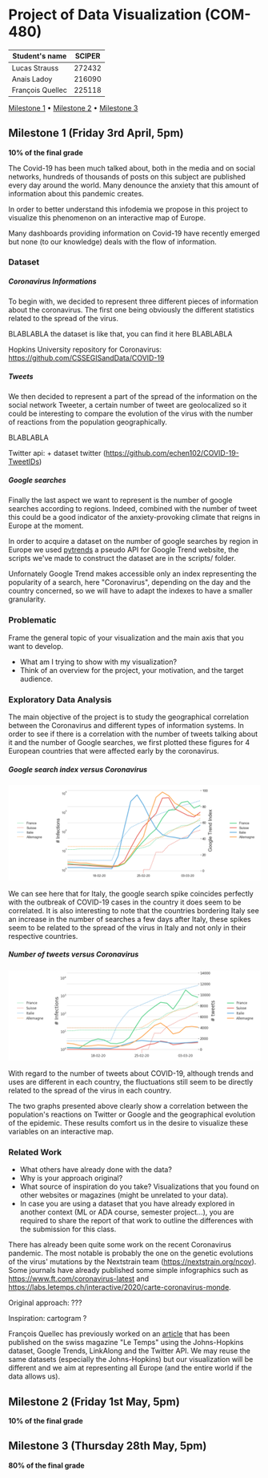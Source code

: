 # Project of Data Visualization (COM-480)

| Student's name | SCIPER |
| -------------- | ------ |
| Lucas Strauss | 272432 |
| Anais Ladoy | 216090 |
| François Quellec | 225118 |

[Milestone 1](#milestone-1-friday-3rd-april-5pm) • [Milestone 2](#milestone-2-friday-1st-may-5pm) • [Milestone 3](#milestone-3-thursday-28th-may-5pm)

## Milestone 1 (Friday 3rd April, 5pm)

**10% of the final grade**

The Covid-19 has been much talked about, both in the media and on social networks, hundreds of thousands of posts on this subject are published every day around the world.
Many denounce the anxiety that this amount of information about this pandemic creates.

In order to better understand this infodemia we propose in this project to visualize this phenomenon on an interactive map of Europe.

Many dashboards providing information on Covid-19 have recently emerged but none (to our knowledge) deals with the flow of information.

### Dataset

##### Coronavirus Informations
To begin with, we decided to represent three different pieces of information about the coronavirus. The first one being obviously the different statistics related to the spread of the virus.

BLABLABLA the dataset is like that, you can find it here BLABLABLA

Hopkins University repository for Coronavirus: https://github.com/CSSEGISandData/COVID-19

##### Tweets
We then decided to represent a part of the spread of the information on the social network Tweeter, a certain number of tweet are geolocalized so it could be interesting to compare the evolution of the virus with the number of reactions from the population geographically.

BLABLABLA

Twitter api: + dataset twitter (https://github.com/echen102/COVID-19-TweetIDs)

##### Google searches
Finally the last aspect we want to represent is the number of google searches according to regions. Indeed, combined with the number of tweet this could be a good indicator of the anxiety-provoking climate that reigns in Europe at the moment.

In order to acquire a dataset on the number of google searches by region in Europe we used [pytrends](https://pypi.org/project/pytrends/) a pseudo API for Google Trend website, the scripts we've made to construct the dataset are in the scripts/ folder.

Unfornately Google Trend makes accessible only an index representing the popularity of a search, here "Coronavirus", depending on the day and the country concerned, so we will have to adapt the indexes to have a smaller granularity.

### Problematic
Frame the general topic of your visualization and the main axis that you want to develop.

 - What am I trying to show with my visualization?
 - Think of an overview for the project, your motivation, and the target audience.


### Exploratory Data Analysis
The main objective of the project is to study the geographical correlation between the Coronavirus and different types of information systems.
In order to see if there is a correlation with the number of tweets talking about it and the number of Google searches, we first plotted these figures
for 4 European countries that were affected early by the coronavirus.

##### Google search index versus Coronavirus
![alt text](imgs/covidVsGtrend.png "Google search index versus Coronavirus")

We can see here that for Italy, the google search spike coincides perfectly with the outbreak of COVID-19 cases in the country it does seem to be correlated. It is also interesting to note that the countries bordering Italy see an increase in the number of searches a few days after Italy, these spikes seem to be related to the spread of the virus in Italy and not only in their respective countries.

##### Number of tweets versus Coronavirus
![alt text](imgs/covidVsTweets.png "Number of tweets versus Coronavirus")

With regard to the number of tweets about COVID-19, although trends and uses are different in each country, the fluctuations still seem to be directly related to the spread of the virus in each country.

The two graphs presented above clearly show a correlation between the population's reactions on Twitter or Google and the geographical evolution of the epidemic. These results comfort us in the desire to visualize these variables on an interactive map.

### Related Work
 - What others have already done with the data?
 - Why is your approach original?
 - What source of inspiration do you take? Visualizations that you found on other websites or magazines (might be unrelated to your data).
 - In case you are using a dataset that you have already explored in another context (ML or ADA course, semester project...), you are required to share the report of that work to outline the differences with the submission for this class.

There has already been quite some work on the recent Coronavirus pandemic. The most notable is probably the one on the genetic evolutions of the virus' mutations by the Nextstrain team (https://nextstrain.org/ncov). Some journals have already published some simple infographics such as https://www.ft.com/coronavirus-latest and https://labs.letemps.ch/interactive/2020/carte-coronavirus-monde.

Original approach: ???

Inspiration: cartogram ?

 François Quellec has previously worked on an [article](https://github.com/labsletemps/coronavirus-trends) that has been published on the swiss magazine "Le Temps" using the Johns-Hopkins dataset, Google Trends, LinkAlong and the Twitter API. We may reuse the same datasets (especially the Johns-Hopkins) but our visualization will be different and we aim at representing all Europe (and the entire world if the data allows us).

## Milestone 2 (Friday 1st May, 5pm)
**10% of the final grade**



## Milestone 3 (Thursday 28th May, 5pm)
**80% of the final grade**
